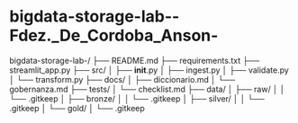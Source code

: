 # bigdata-storage-lab--Fdez._De_Cordoba_Anson-
bigdata-storage-lab-<apellido>/
├── README.md
├── requirements.txt
├── streamlit_app.py
├── src/
│   ├── __init__.py
│   ├── ingest.py
│   ├── validate.py
│   └── transform.py
├── docs/
│   ├── diccionario.md
│   └── gobernanza.md
├── tests/
│   └── checklist.md
├── data/
│   ├── raw/
│   │   └── .gitkeep
│   ├── bronze/
│   │   └── .gitkeep
│   ├── silver/
│   │   └── .gitkeep
│   └── gold/
│       └── .gitkeep
